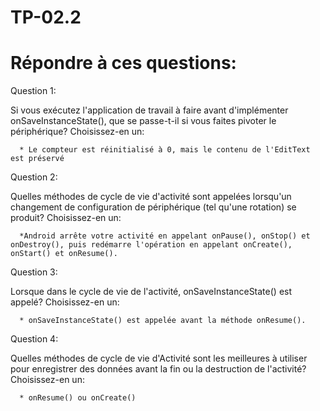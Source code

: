 # TP-02.2
# Répondre à ces questions:

Question 1:

Si vous exécutez l'application de travail à faire avant d'implémenter onSaveInstanceState(), que se passe-t-il si vous faites pivoter le périphérique? Choisissez-en un:

      * Le compteur est réinitialisé à 0, mais le contenu de l'EditText est préservé
      
Question 2:

Quelles méthodes de cycle de vie d'activité sont appelées lorsqu'un changement de configuration de périphérique (tel qu'une rotation) se produit? Choisissez-en un:

      *Android arrête votre activité en appelant onPause(), onStop() et onDestroy(), puis redémarre l'opération en appelant onCreate(), onStart() et onResume().
      
Question 3:

Lorsque dans le cycle de vie de l'activité, onSaveInstanceState() est appelé? Choisissez-en un:

      * onSaveInstanceState() est appelée avant la méthode onResume().
      
Question 4:

Quelles méthodes de cycle de vie d'Activité sont les meilleures à utiliser pour enregistrer des données avant la fin ou la destruction de l'activité? Choisissez-en un:

      * onResume() ou onCreate()

